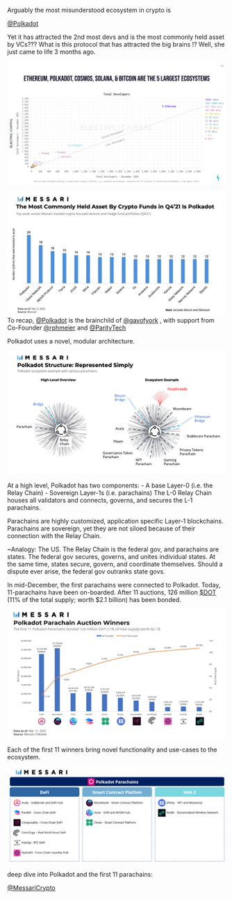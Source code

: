Arguably the most misunderstood ecosystem in crypto is

[@Polkadot](https://twitter.com/Polkadot)

Yet it has attracted the 2nd most devs and is the most commonly held asset by VCs??? What is this protocol that has attracted the big brains !? Well, she just came to life 3 months ago.

![](../img/crypto/polkadot_devs_2021.jpeg)


![](../img/crypto/polkadot_assets_2021.jpeg)
To recap,
[@Polkadot](https://twitter.com/Polkadot) is the brainchild of [@gavofyork](https://twitter.com/gavofyork) , with support from Co-Founder [@rphmeier](https://twitter.com/rphmeier) and [@ParityTech](https://twitter.com/ParityTech)


Polkadot uses a novel, modular architecture.

![](../img/crypto/polkadot_structure.png)


At a high level, Polkadot has two components: - A base Layer-0 (i.e. the Relay Chain) - Sovereign Layer-1s (i.e. parachains) The L-0 Relay Chain houses all validators and connects, governs, and secures the L-1 parachains.



Parachains are highly customized, application specific Layer-1 blockchains. Parachains are sovereign, yet they are not siloed because of their connection with the Relay Chain.

~Analogy: The US. The Relay Chain is the federal gov, and parachains are states. The federal gov secures, governs, and unites individual states. At the same time, states secure, govern, and coordinate themselves. Should a dispute ever arise, the federal gov outranks state govs.



In mid-December, the first parachains were connected to Polkadot. Today, 11-parachains have been on-boarded. After 11 auctions, 126 million [$DOT](https://twitter.com/search?q=%24DOT&src=cashtag_click) (11% of the total supply; worth $2.1 billion) has been bonded. 

![](../img/crypto/polkadot_parachain.jpeg)

Each of the first 11 winners bring novel functionality and use-cases to the ecosystem.




![](../img/crypto/polkadot_parachain2.png)


deep dive into Polkadot and the first 11 parachains:

[@MessariCrypto](https://twitter.com/MessariCrypto)